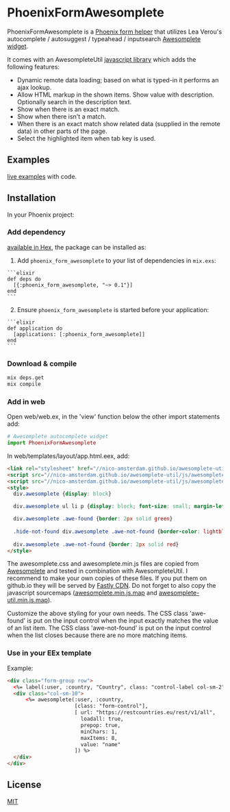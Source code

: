 # PhoenixFormAwesomplete

PhoenixFormAwesomplete is a [Phoenix form helper](https://hexdocs.pm/phoenix_html/Phoenix.HTML.Form.html) that utilizes Lea Verou's autocomplete / autosuggest / typeahead / inputsearch [Awesomplete widget](https://leaverou.github.io/awesomplete/index.html).

It comes with an AwesompleteUtil [javascript library](https://nico-amsterdam.github.io/awesomplete-util/index.html) which adds the following features:

- Dynamic remote data loading; based on what is typed-in it performs an ajax lookup.
- Allow HTML markup in the shown items. Show value with description. Optionally search in the description text.
- Show when there is an exact match.
- Show when there isn't a match.
- When there is an exact match show related data (supplied in the remote data) in other parts of the page.
- Select the highlighted item when tab key is used.

## Examples

[live examples](https://nico-amsterdam.github.io/awesomplete-util/phoenix.html) with code.

## Installation

In your Phoenix project:

### Add dependency

[available in Hex](https://hex.pm/docs/publish), the package can be installed as:

  1. Add `phoenix_form_awesomplete` to your list of dependencies in `mix.exs`:

    ```elixir
    def deps do
      [{:phoenix_form_awesomplete, "~> 0.1"}]
    end
    ```

  2. Ensure `phoenix_form_awesomplete` is started before your application:

    ```elixir
    def application do
      [applications: [:phoenix_form_awesomplete]]
    end
    ```

### Download & compile

```sh
mix deps.get
mix compile
```

### Add in web


Open web/web.ex, in the 'view' function below the other import statements add:
```elixir
# Awesomplete autocomplete widget
import PhoenixFormAwesomplete
```

In web/templates/layout/app.html.eex, add:

```html
<link rel="stylesheet" href="//nico-amsterdam.github.io/awesomplete-util/css/awesomplete.css">
<script src="//nico-amsterdam.github.io/awesomplete-util/js/awesomplete.min.js"></script>
<script src="//nico-amsterdam.github.io/awesomplete-util/js/awesomplete-util.min.js"></script>
<style>
  div.awesomplete {display: block}

  div.awesomplete ul li p {display: block; font-size: small; margin-left: 1em}

  div.awesomplete .awe-found {border: 2px solid green}
  
  .hide-not-found div.awesomplete .awe-not-found {border-color: lightblue}
  
  div.awesomplete .awe-not-found {border: 2px solid red}
</style>
```

The awesomplete.css and awesomplete.min.js files are copied from [Awesomplete](https://github.com/LeaVerou/awesomplete) and tested in combination with AwesompleteUtil. I recommend to make your own copies of these files. If you put them on github.io they will be served by [Fastly CDN](https://www.fastly.com). Do not forget to also copy the javascript sourcemaps ([awesomplete.min.js.map](https://nico-amsterdam.github.io/awesomplete-util/js/awesomplete.min.js.map) and [awesomplete-util.min.js.map](https://nico-amsterdam.github.io/awesomplete-util/js/awesomplete-util.min.js.map)).

Customize the above styling for your own needs. The CSS class 'awe-found' is put on the input control when the input exactly matches the value of an list item. The CSS class 'awe-not-found' is put on the input control when the list closes because there are no more matching items.

### Use in your EEx template

Example:

```html
<div class="form-group row">
  <%= label(:user, :country, "Country", class: "control-label col-sm-2") %>
  <div class="col-sm-10">
      <%= awesomplete(:user, :country, 
                      [class: "form-control"], 
                      [ url: "https://restcountries.eu/rest/v1/all", 
                        loadall: true, 
                        prepop: true,
                        minChars: 1, 
                        maxItems: 8, 
                        value: "name"
                      ]) %>
  </div>
</div>
```

## License

[MIT](LICENSE)

